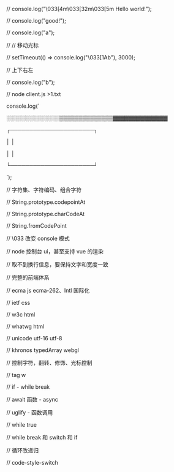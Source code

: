 // console.log("\033[4m\033[32m\033[5m Hello world!");

// console.log("good!");

// console.log("a");

// // 移动光标

// setTimeout(() => console.log("\033[1Ab"), 3000);

// 上下右左

// console.log("b");

// node client.js >1.txt

console.log(`

░░░░░░░░░░░░░░▒▒▒▒▒▒▒▒▒▒▒▒▒▒▓▓▓▓▓▓▓▓▓▓▓▓▓▓

┌──────────────────────┐

│ │

│ │

└──────────────────────┘

`);

// 字符集、字符编码、组合字符

// String.prototype.codepointAt

// String.prototype.charCodeAt

// String.fromCodePoint

// \033 改变 console 模式

// node 控制台 ui，甚至支持 vue 的渲染

// 取不到换行信息，要保持文字和宽度一致

// 完整的前端体系

// ecma js ecma-262、Intl 国际化

// ietf css

// w3c html

// whatwg html

// unicode utf-16 utf-8

// khronos typedArray webgl

// 控制字符，翻转、修饰、光标控制

// tag w

// if - while break

// await 函数 - async

// uglify - 函数调用

// while true

// while break 和 switch 和 if

// 循环改递归

// code-style-switch
